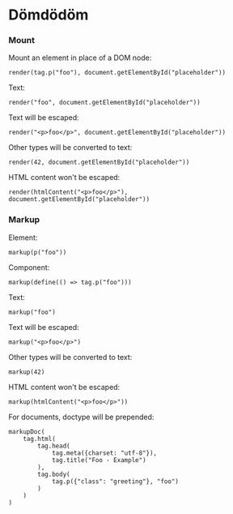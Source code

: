 # Dömdödöm

### Mount

Mount an element in place of a DOM node:

```
render(tag.p("foo"), document.getElementById("placeholder"))
```

Text:

```
render("foo", document.getElementById("placeholder"))
```

Text will be escaped:

```
render("<p>foo</p>", document.getElementById("placeholder"))
```

Other types will be converted to text:

```
render(42, document.getElementById("placeholder"))
```

HTML content won't be escaped:

```
render(htmlContent("<p>foo</p>"), document.getElementById("placeholder"))
```

### Markup

Element:

```
markup(p("foo"))
```

Component:

```
markup(define(() => tag.p("foo")))
```

Text:

```
markup("foo")
```

Text will be escaped:

```
markup("<p>foo</p>")
```

Other types will be converted to text:

```
markup(42)
```

HTML content won't be escaped:

```
markup(htmlContent("<p>foo</p>"))
```

For documents, doctype will be prepended:

```
markupDoc(
	tag.html(
		tag.head(
			tag.meta({charset: "utf-8"}),
			tag.title("Foo - Example")
		),
		tag.body(
			tag.p({"class": "greeting"}, "foo")
		)
	)
)
```
